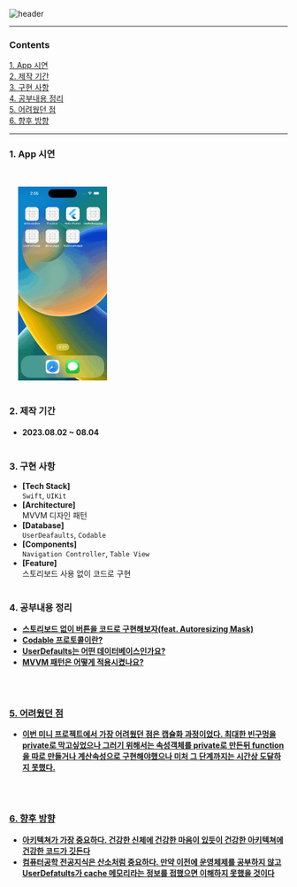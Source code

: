 
![header](https://capsule-render.vercel.app/api?type=waving&color=gradient&height=250&section=header&text=TODO%20App%20mini%20project&fontSize=40&animation=fadeIn&fontAlign=28)

---

### Contents

[1. App 시연](#1-app-시연)<br/>
[2. 제작 기간](#2-제작-기간)<br/>
[3. 구현 사항](#3-구현-사항)<br/>
[4. 공부내용 정리](#4-공부내용-정리)<br/>
[5. 어려웠던 점](#5-어려웠던-점)<br/>
[6. 향후 방향](#6-향후-방향)<br/>

--- 

### 1. App 시연 

<br/>

&nbsp;&nbsp;&nbsp;&nbsp;<img src="Simulator Screen Recording - iPhone 14 Pro - 2023-08-04 at 14.55.55.gif" height="350"><br/>

#

### 2. 제작 기간 

- #### 2023.08.02 ~ 08.04 <br/>

#

### 3. 구현 사항

- **[Tech Stack]** <br/> `Swift`, `UIKit` <br/>
- **[Architecture]** <br/>MVVM 디자인 패턴 <br/>
- **[Database]** <br/>`UserDeafaults`, `Codable` <br/>
- **[Components]** <br/>`Navigation Controller`, `Table View` <br/>
- **[Feature]** <br/>스토리보드 사용 없이 코드로 구현

#

### 4. 공부내용 정리
- <a href="https://github.com/suojae3/AutoresizingMask.git" target="_blank"><strong> 스토리보드 없이 버튼을 코드로 구현해보자(feat. Autoresizing Mask)
- <a href="https://github.com/suojae3/Codable-Protocol.git" target="_blank"><strong> Codable 프로토콜이란?
- <a href="https://github.com/suojae3/UserDefaults.git" target="_blank"><strong> UserDefaults는 어떤 데이터베이스인가요?
- <a href="https://github.com/suojae3/ToDoMVVM.git" target="_blank"><strong> MVVM 패턴은 어떻게 적용시켰나요?


<br/>

#

### 5. 어려웠던 점

- 이번 미니 프로젝트에서 가장 어려웠던 점은 캡슐화 과정이었다. 최대한 빈구멍을 private로 막고싶었으나 그러기 위해서는 속성객체를 private로 만든뒤 function을 따로 만들거나 계산속성으로 구현해야했으나 미처 그 단계까지는 시간상 도달하지 못했다.

<br/>

#

### 6. 향후 방향

- 아키텍쳐가 가장 중요하다. 건강한 신체에 건강한 마음이 있듯이 건강한 아키텍쳐에 건강한 코드가 깃든다
- 컴퓨터공학 전공지식은 산소처럼 중요하다. 만약 이전에 운영체제를 공부하지 않고 UserDefatults가 cache 메모리라는 정보를 접했으면 이해하지 못했을 것이다

